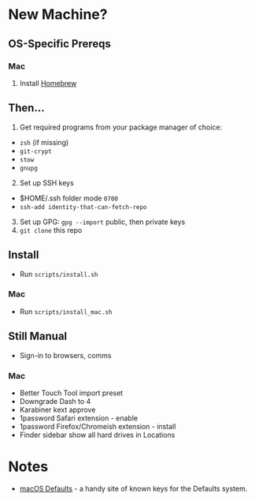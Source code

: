 # New Machine?

## OS-Specific Prereqs

### Mac

1. Install [Homebrew](https://brew.sh)

## Then...

1. Get required programs from your package manager of choice:
  * `zsh` (if missing)
  * `git-crypt`
  * `stow`
  * `gnupg`
2. Set up SSH keys
  * $HOME/.ssh folder mode `0700`
  * `ssh-add identity-that-can-fetch-repo`
3. Set up GPG: `gpg --import` public, then private keys
4. `git clone` this repo

## Install
  * Run `scripts/install.sh`

### Mac
  * Run `scripts/install_mac.sh`

## Still Manual

* Sign-in to browsers, comms

### Mac

  * Better Touch Tool import preset
  * Downgrade Dash to 4
  * Karabiner kext approve
  * 1password Safari extension - enable
  * 1password Firefox/Chromeish extension - install
  * Finder sidebar show all hard drives in Locations

# Notes
  * [macOS Defaults](https://macos-defaults.com) - a handy site of known keys for the Defaults system.

